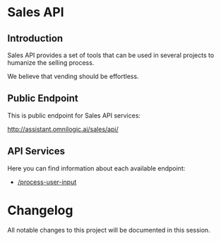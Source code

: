 # Sales API

## Introduction

Sales API provides a set of tools that can be used in several projects to humanize the selling process.

We believe that vending should be effortless.

## Public Endpoint

This is public endpoint for Sales API services:

http://assistant.omnilogic.ai/sales/api/

## API Services

Here you can find information about each available endpoint:

* [/process-user-input]

[//]: # (These are reference links used in the body of this file.)

[/process-user-input]: <process_user_input.md>

# Changelog

All notable changes to this project will be documented in this session.
